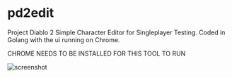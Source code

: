 # pd2edit
Project Diablo 2 Simple Character Editor for Singleplayer Testing.
Coded in Golang with the ui running on Chrome.

CHROME NEEDS TO BE INSTALLED FOR THIS TOOL TO RUN

![screenshot](https://i.imgur.com/zoJ227v.png)

